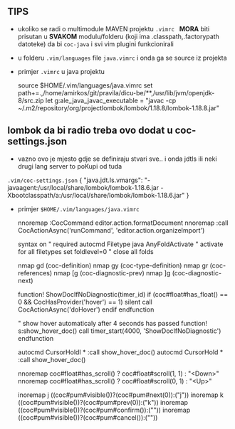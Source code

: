 ## TIPS 
- ukoliko se radi o multimodule MAVEN projektu 
`
    .vimrc 
`
**MORA** biti prisutan u **SVAKOM** modulu/folderu (koji ima .classpath,.factorypath datoteke)  da bi `coc-java` i svi 
vim plugini funkcionirali

- u folderu `.vim/languages` file `java.vimrc` i onda ga se source iz projekta 
- primjer `.vimrc` u java  projektu

 
    source $HOME/.vim/languages/java.vimrc
    set path+=.,/home/amirkos/git/pravila/dicu-be/**,/usr/lib/jvm/openjdk-8/src.zip
    let g:ale_java_javac_executable = "javac -cp ~/.m2/repository/org/projectlombok/lombok/1.18.8/lombok-1.18.8.jar"

## lombok da bi radio treba ovo dodat u coc-settings.json
- vazno ovo je mjesto gdje se definiraju stvari sve.. i onda jdtls ili neki drugi lang server to poKupi od tuda  

`.vim/coc-settings.json`
    {
        "java.jdt.ls.vmargs": "-javaagent:/usr/local/share/lombok/lombok-1.18.6.jar -Xbootclasspath/a:/usr/local/share/lombok/lombok-1.18.6.jar"
    }

- primjer `$HOME/.vim/languages/java.vimrc`

    nnoremap <C-f>  :CocCommand editor.action.formatDocument <CR>
    nnoremap <C-b>  :call CocActionAsync('runCommand', 'editor.action.organizeImport')<CR>
    
    syntax on                 " required
    autocmd Filetype java AnyFoldActivate               " activate for all filetypes
    set foldlevel=0  " close all folds
    
    nmap <silent> gd <Plug>(coc-definition)
    nmap <silent> gy <Plug>(coc-type-definition)
    nmap <silent> gr <Plug>(coc-references)
    nmap <silent> [g <Plug>(coc-diagnostic-prev)
    nmap <silent> ]g <Plug>(coc-diagnostic-next)
    
    function! ShowDocIfNoDiagnostic(timer_id)
    if (coc#float#has_float() == 0 && CocHasProvider('hover') == 1)
    silent call CocActionAsync('doHover')
    endif
    endfunction
    
    " show hover automaticaly after 4 seconds has passed
    function! s:show_hover_doc()
    call timer_start(4000, 'ShowDocIfNoDiagnostic')
    endfunction
    
    autocmd CursorHoldI * :call <SID>show_hover_doc()
    autocmd CursorHold * :call <SID>show_hover_doc()
    
    nnoremap <silent><expr> <Down> coc#float#has_scroll() ? coc#float#scroll(1, 1) : "\<Down>"
    nnoremap <silent><expr> <Up> coc#float#has_scroll() ? coc#float#scroll(0, 1) : "\<Up>"
    
    
    inoremap <expr> j ((coc#pum#visible())?(coc#pum#next(0)):("j"))
    inoremap <expr> k ((coc#pum#visible())?(coc#pum#prev(0)):("k"))
    inoremap <expr> <CR> ((coc#pum#visible())?(coc#pum#confirm()):("<CR>"))
    inoremap <expr> <Esc> ((coc#pum#visible())?(coc#pum#cancel()):("<Esc>"))

